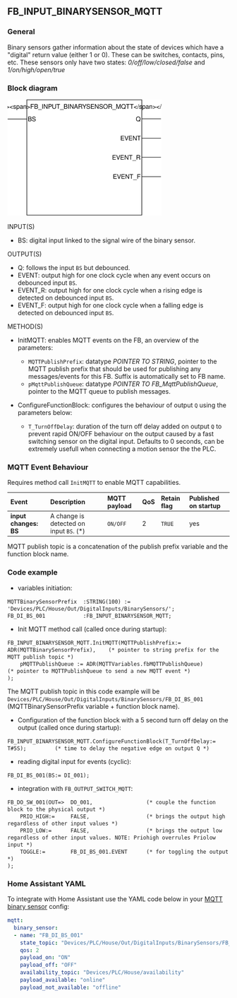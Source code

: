 ## FB_INPUT_BINARYSENSOR_MQTT

### __General__
Binary sensors gather information about the state of devices which have a "digital" return value (either 1 or 0). These can be switches, contacts, pins, etc. These sensors only have two states: *0/off/low/closed/false* and *1/on/high/open/true*

### __Block diagram__

<img src="../_img/FB_INPUT_BINARYSENSOR_MQTT.svg" width="350">

INPUT(S)
- BS: digital input linked to the signal wire of the binary sensor.

OUTPUT(S)
- Q: follows the input `BS` but debounced.
- EVENT: output high for one clock cycle when any event occurs on debounced input `BS`.
- EVENT_R: output high for one clock cycle when a rising edge is detected on debounced input `BS`.
- EVENT_F: output high for one clock cycle when a falling edge is detected on debounced input `BS`.

METHOD(S)
- InitMQTT: enables MQTT events on the FB, an overview of the parameters:
    - `MQTTPublishPrefix`: datatype *POINTER TO STRING*, pointer to the MQTT publish prefix that should be used for publishing any messages/events for this FB. Suffix is automatically set to FB name. 
    - `pMqttPublishQueue`: datatype *POINTER TO FB_MqttPublishQueue*, pointer to the MQTT queue to publish messages.

- ConfigureFunctionBlock: configures the behaviour of output `Q` using the parameters below:
    - `T_TurnOffDelay`: duration of the turn off delay added on output `Q` to prevent rapid ON/OFF behaviour on the output caused by a fast switching sensor on the digital input. Defaults to 0 seconds, can be extremely usefull when connecting a motion sensor the the PLC. 

### __MQTT Event Behaviour__
Requires method call `InitMQTT` to enable MQTT capabilities.

| Event | Description | MQTT payload | QoS | Retain flag | Published on startup |
|:-------------|:------------------|:------------------|:------------------|:--------------------------|:--------------------------|
| **input changes: BS**   | A change is detected on input `BS`. (*) | `ON/OFF` | 2 | `TRUE` | yes

MQTT publish topic is a concatenation of the publish prefix variable and the function block name. 

### __Code example__

- variables initiation:
```
MQTTBinarySensorPrefix  :STRING(100) := 'Devices/PLC/House/Out/DigitalInputs/BinarySensors/';
FB_DI_BS_001            :FB_INPUT_BINARYSENSOR_MQTT;
```

- Init MQTT method call (called once during startup):
```
FB_INPUT_BINARYSENSOR_MQTT.InitMQTT(MQTTPublishPrefix:= ADR(MQTTBinarySensorPrefix),    (* pointer to string prefix for the MQTT publish topic *)
    pMQTTPublishQueue := ADR(MQTTVariables.fbMQTTPublishQueue)                          (* pointer to MQTTPublishQueue to send a new MQTT event *)
);
```
The MQTT publish topic in this code example will be `Devices/PLC/House/Out/DigitalInputs/BinarySensors/FB_DI_BS_001` (MQTTBinarySensorPrefix variable + function block name).

- Configuration of the function block with a 5 second turn off delay on the output (called once during startup):
```
FB_INPUT_BINARYSENSOR_MQTT.ConfigureFunctionBlock(T_TurnOffDelay:= T#5S);         (* time to delay the negative edge on output Q *)
```

- reading digital input for events (cyclic):
```
FB_DI_BS_001(BS:= DI_001);
```

- integration with `FB_OUTPUT_SWITCH_MQTT`:
```
FB_DO_SW_001(OUT=>  DO_001,                 (* couple the function block to the physical output *)
    PRIO_HIGH:=     FALSE,                  (* brings the output high regardless of other input values *)
    PRIO_LOW:=      FALSE,                  (* brings the output low regardless of other input values. NOTE: Priohigh overrules Priolow input *)
    TOGGLE:=        FB_DI_BS_001.EVENT      (* for toggling the output *)	
);
```

### __Home Assistant YAML__
To integrate with Home Assistant use the YAML code below in your [MQTT binary sensor](https://www.home-assistant.io/components/binary_sensor.mqtt/) config:

```YAML
mqtt:
  binary_sensor:
  - name: "FB_DI_BS_001"
    state_topic: "Devices/PLC/House/Out/DigitalInputs/BinarySensors/FB_DI_BS_001"
    qos: 2  
    payload_on: "ON"
    payload_off: "OFF"
    availability_topic: "Devices/PLC/House/availability"
    payload_available: "online"
    payload_not_available: "offline"
```
